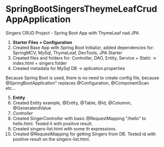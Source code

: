 # SpringBootSingersTheymeLeafCrudAppApplication

Singers CRUD Project - Spring Boot App with ThymeLeaf nad JPA

1. **Starter Files + Configuration**
2. Created Base App with Spring Boot Initializr, added dependencies for: SpringMCV, MySql, ThymeLeaf, DevTools, JPA Starter 
3. Created files and folders for: Controller, DAO, Entity, Service + Static -> index.html + singers folder 
4. Created metadata for MySql DB -> aplication.properties

Because Spring Boot is used, there is no need to create config file, because @SpringBootApplication" replaces @Configuration, @ComponentScan etc...

5. **Entity**
6. Created Entity example, @Entity, @Table, @Id, @Columnn, @GeneraterdValue
7. *Controller*
8. Created SingerController with basic @RequestMapping "/hello" to hello.html. Tested it with positive result.
9. Created singers-list.html with some th expressions.
10. Created @RequestMapping for getting Singers from DB. Tested id with positive result on the singers-list.html.

